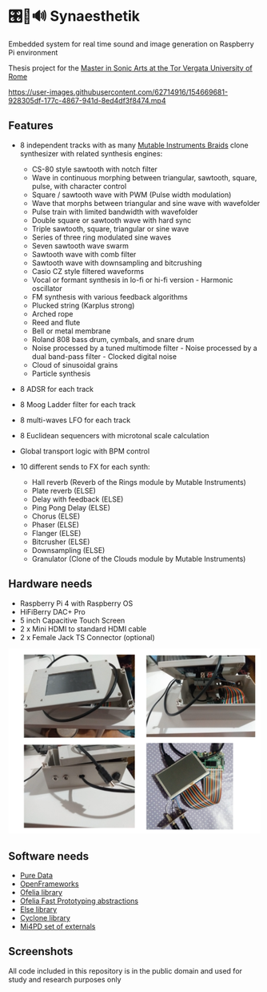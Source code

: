 # 🎛️🌈🔊 Synaesthetik
Embedded system for real time sound and image generation on Raspberry Pi environment

Thesis project for the [Master in Sonic Arts at the Tor Vergata University of Rome](http://mastersonicarts-eng.uniroma2.it/)


https://user-images.githubusercontent.com/62714916/154669681-928305df-177c-4867-941d-8ed4df3f8474.mp4



## Features

- 8 independent tracks with as many [Mutable Instruments Braids](https://mutable-instruments.net/modules/braids/) clone synthesizer with related synthesis engines:
	- CS-80 style sawtooth with notch filter
	- Wave in continuous morphing between triangular, sawtooth,
	square, pulse, with character control
	- Square / sawtooth wave with PWM (Pulse width modulation)
	- Wave that morphs between triangular and sine wave with wavefolder
	- Pulse train with limited bandwidth with wavefolder
	- Double square or sawtooth wave with hard sync
	- Triple sawtooth, square, triangular or sine wave
	- Series of three ring modulated sine waves
	- Seven sawtooth wave swarm
	- Sawtooth wave with comb filter
	- Sawtooth wave with downsampling and bitcrushing
	- Casio CZ style filtered waveforms
	- Vocal or formant synthesis in lo-fi or hi-fi version - Harmonic oscillator
	- FM synthesis with various feedback algorithms
	- Plucked string (Karplus strong)
	- Arched rope
	- Reed and flute
	- Bell or metal membrane
	- Roland 808 bass drum, cymbals, and snare drum
	- Noise processed by a tuned multimode filter - Noise processed by a dual band-pass filter - Clocked digital noise
	- Cloud of sinusoidal grains
	- Particle synthesis

- 8 ADSR for each track
- 8 Moog Ladder filter for each track
- 8 multi-waves LFO for each track
- 8 Euclidean sequencers with microtonal scale calculation
- Global transport logic with BPM control
- 10 different sends to FX for each synth:
	- Hall reverb (Reverb of the Rings module by Mutable Instruments)
	- Plate reverb (ELSE)
	- Delay with feedback (ELSE)
	- Ping Pong Delay (ELSE)
	- Chorus (ELSE)
	- Phaser (ELSE)
	- Flanger (ELSE)
	- Bitcrusher (ELSE)
	- Downsampling (ELSE)
	- Granulator (Clone of the Clouds module by Mutable Instruments)

## Hardware needs

- Raspberry Pi 4 with Raspberry OS
- HiFiBerry DAC+ Pro 
- 5 inch Capacitive Touch Screen
- 2 x Mini HDMI to standard HDMI cable
- 2 x Female Jack TS Connector (optional)

![plot](/img/screen2.png)


## Software needs

- [Pure Data](https://puredata.info/downloads)
- [OpenFrameworks](https://openframeworks.cc/)
- [Ofelia library](https://github.com/cuinjune/Ofelia)
- [Ofelia Fast Prototyping abstractions](https://github.com/60-hz/Ofelia-Fast-Prototyping)
- [Else library](https://github.com/porres/pd-else)
- [Cyclone library](https://github.com/porres/pd-cyclone)
- [Mi4PD set of externals](https://github.com/TheTechnobear/Mi4Pd)

## Screenshots



All code included in this repository is in the public domain and used for study and research purposes only

